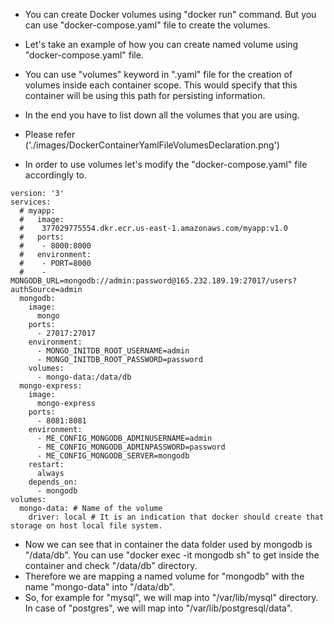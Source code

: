 - You can create Docker volumes using "docker run" command. But you can use "docker-compose.yaml" file to create the volumes.
- Let's take an example of how you can create named volume using "docker-compose.yaml" file.
- You can use "volumes" keyword in ".yaml" file for the creation of volumes inside each container scope. This would specify that this container will be using this path for persisting information.
- In the end you have to list down all the volumes that you are using.
- Please refer ('./images/DockerContainerYamlFileVolumesDeclaration.png')

- In order to use volumes let's modify the "docker-compose.yaml" file accordingly to.

```
version: '3'
services:
  # myapp:
  #   image:
  #    377029775554.dkr.ecr.us-east-1.amazonaws.com/myapp:v1.0
  #   ports:
  #    - 8000:8000
  #   environment:
  #    - PORT=8000
  #    - MONGODB_URL=mongodb://admin:password@165.232.189.19:27017/users?authSource=admin
  mongodb:
    image:
      mongo
    ports:
      - 27017:27017
    environment:
      - MONGO_INITDB_ROOT_USERNAME=admin
      - MONGO_INITDB_ROOT_PASSWORD=password
    volumes:
      - mongo-data:/data/db
  mongo-express:
    image:
      mongo-express
    ports:
      - 8081:8081
    environment:
      - ME_CONFIG_MONGODB_ADMINUSERNAME=admin
      - ME_CONFIG_MONGODB_ADMINPASSWORD=password
      - ME_CONFIG_MONGODB_SERVER=mongodb
    restart:
      always
    depends_on:
      - mongodb
volumes:
  mongo-data: # Name of the volume
    driver: local # It is an indication that docker should create that storage on host local file system.

```

- Now we can see that in container the data folder used by mongodb is "/data/db". You can use "docker exec -it mongodb sh" to get inside the container and check "/data/db" directory.
- Therefore we are mapping a named volume for "mongodb" with the name "mongo-data" into "/data/db".
- So, for example for "mysql", we will map into "/var/lib/mysql" directory. In case of "postgres", we will map into "/var/lib/postgresql/data".

